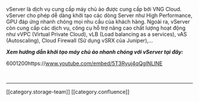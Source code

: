 vServer là dịch vụ cung cấp máy chủ ảo được cung cấp bởi VNG Cloud. vServer cho phép dễ dàng khởi tạo các dòng Server như High Performance, GPU đáp ứng nhanh chóng mọi nhu cầu của khách hàng. Ngoài ra, vServer còn cung cấp các dịch vụ, công cụ hỗ trợ nâng cao chất lượng hoạt động như vVPC (Virtual Private Cloud), vLB (Load balancing as a services), vAS (Autoscaling), Cloud Firewall (Sử dụng vSRX của Juniper),...

 **_Xem hướng dẫn khởi tạo máy chủ ảo nhanh chóng với vServer tại đây:_** 



6001200https://www.youtube.com/embed/5T3Ryuj4qQgINLINE<p><br /></p>



*****

[[category.storage-team]] 
[[category.confluence]] 
